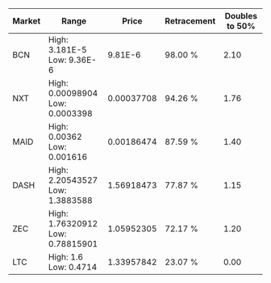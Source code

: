 | Market | Range | Price| Retracement | Doubles to 50% |
| --- | --- | --- | --- | --- |
| BCN | High: 3.181E-5<br />Low: 9.36E-6 | 9.81E-6 | 98.00 % | 2.10 |
| NXT | High: 0.00098904<br />Low: 0.0003398 | 0.00037708 | 94.26 % | 1.76 |
| MAID | High: 0.00362<br />Low: 0.001616 | 0.00186474 | 87.59 % | 1.40 |
| DASH | High: 2.20543527<br />Low: 1.3883588 | 1.56918473 | 77.87 % | 1.15 |
| ZEC | High: 1.76320912<br />Low: 0.78815901 | 1.05952305 | 72.17 % | 1.20 |
| LTC | High: 1.6<br />Low: 0.4714 | 1.33957842 | 23.07 % | 0.00 |
